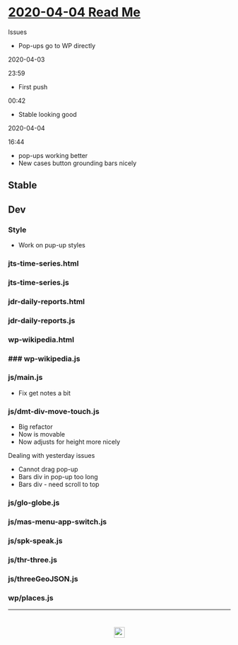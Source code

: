 
# [2020-04-04 Read Me]( #README.md )


Issues

* Pop-ups go to WP directly



2020-04-03

23:59

* First push

00:42

* Stable looking good

2020-04-04

16:44

* pop-ups working better
* New cases button grounding bars nicely



## Stable


## Dev


### Style

* Work on pup-up styles


### jts-time-series.html


### jts-time-series.js


### jdr-daily-reports.html


### jdr-daily-reports.js


### wp-wikipedia.html


### ### wp-wikipedia.js


### js/main.js

* Fix get notes a bit

### js/dmt-div-move-touch.js

* Big refactor
* Now is movable
* Now adjusts for height more nicely

Dealing with yesterday issues

* Cannot drag pop-up
* Bars div in pop-up too long
* Bars div - need scroll to top

### js/glo-globe.js


### js/mas-menu-app-switch.js


### js/spk-speak.js


### js/thr-three.js


### js/threeGeoJSON.js


### wp/places.js



***

# <center title="hello!" ><a href=javascript:window.scrollTo(0,0); style=text-decoration:none; > <img src="../../assets/spider.ico" height=24 > </a></center>
